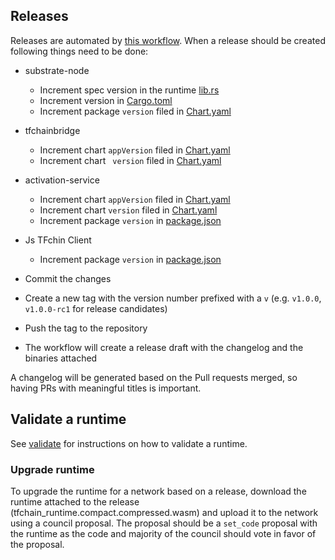 ## Releases

Releases are automated by [this workflow](.github/workflows/030_create_release.yaml). When a release should be created following things need to be done:

- substrate-node
    - Increment spec version in the runtime [lib.rs](../../substrate-node/runtime/src/lib.rs) 
    - Increment version in [Cargo.toml](../../substrate-node/Cargo.toml)
    - Increment package `version` filed in [Chart.yaml](../../substrate-node/charts/substrate-node/Chart.yaml)
- tfchainbridge
    - Increment chart `appVersion` filed in [Chart.yaml](../../bridge/tfchain_bridge/chart/tfchainbridge/Chart.yaml)
    - Increment chart ` version` filed in [Chart.yaml](../../bridge/tfchain_bridge/chart/tfchainbridge/Chart.yaml)
- activation-service
    - Increment chart `appVersion` filed in [Chart.yaml](../../activation-service/helm/tfchainactivationservice/Chart.yaml)
    - Increment chart `version` filed in [Chart.yaml](../../activation-service/helm/tfchainactivationservice/Chart.yaml)
    - Increment package `version` in [package.json](../../activation-service/package.json)
- Js TFchin Client
    - Increment package `version` in [package.json](../../clients/tfchain-client-js/package.json)

- Commit the changes
- Create a new tag with the version number prefixed with a `v` (e.g. `v1.0.0`, `v1.0.0-rc1` for release candidates) 
- Push the tag to the repository
- The workflow will create a release draft with the changelog and the binaries attached

A changelog will be generated based on the Pull requests merged, so having PRs with meaningful titles is important.

## Validate a runtime

See [validate](../misc/validating_runtime.md) for instructions on how to validate a runtime.

### Upgrade runtime

To upgrade the runtime for a network based on a release, download the runtime attached to the release (tfchain_runtime.compact.compressed.wasm)
and upload it to the network using a council proposal. The proposal should be a `set_code` proposal with the runtime as the code and majority of the council should vote in favor of the proposal.

